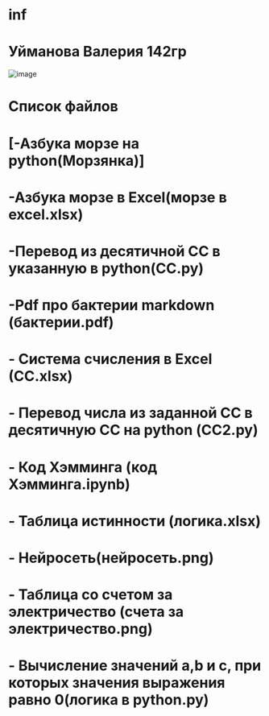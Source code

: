 # inf
# Уйманова Валерия 142гр
![image](https://user-images.githubusercontent.com/114632272/192920870-a06a0c9e-e84d-4f1d-9191-d9c5bbfb2edc.png)


# Список файлов
# [-Азбука морзе на python(Морзянка)]
# -Азбука морзе в Excel(морзе в excel.xlsx)
# -Перевод из десятичной СС в указанную в python(СС.py)
# -Pdf про бактерии markdown (бактерии.pdf)
# - Система счисления в Excel (CC.xlsx)
# - Перевод числа из заданной СС в десятичную СС на python (СС2.py)
# - Код Хэмминга (код Хэмминга.ipynb)
# - Таблица истинности (логика.xlsx)
# - Нейросеть(нейросеть.png)
# - Таблица со счетом за электричество (счета за электричество.png)
# - Вычисление значений a,b и c, при которых значения выражения равно 0(логика в python.py)
